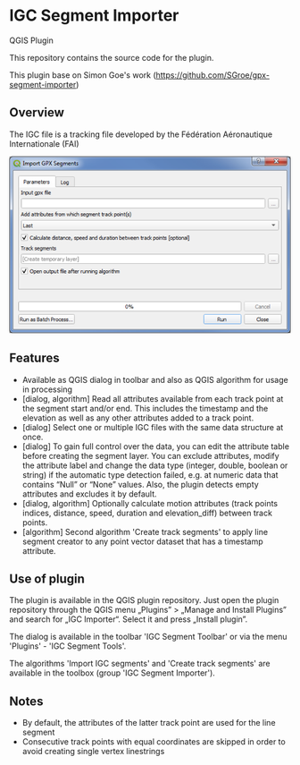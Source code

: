 # IGC Segment Importer
QGIS Plugin

This repository contains the source code for the plugin.

This plugin base on Simon Goe's work (https://github.com/SGroe/gpx-segment-importer)

## Overview

The IGC file is a tracking file developed by the Fédération Aéronautique Internationale (FAI)

![screenshot](img/screenshot.png)

## Features

* Available as QGIS dialog in toolbar and also as QGIS algorithm for usage in processing
* [dialog, algorithm] Read all attributes available from each track point at the segment start and/or end. This includes the timestamp and the elevation as well as any other attributes added to a track point.
* [dialog] Select one or multiple IGC files with the same data structure at once.
* [dialog] To gain full control over the data, you can edit the attribute table before creating the segment layer. You can exclude attributes, modify the attribute label and change the data type (integer, double, boolean or string) if the automatic type detection failed, e.g. at numeric data that contains “Null” or “None” values. Also, the plugin detects empty attributes and excludes it by default.
* [dialog, algorithm] Optionally calculate motion attributes (track points indices, distance, speed, duration and elevation_diff) between track points.
* [algorithm] Second algorithm 'Create track segments' to apply line segment creator to any point vector dataset that has a timestamp attribute.

## Use of plugin

The plugin is available in the QGIS plugin repository. Just open the plugin repository through the QGIS menu „Plugins” > „Manage and Install Plugins” and search for „IGC Importer“. Select it and press „Install plugin”.

The dialog is available in the toolbar 'IGC Segment Toolbar' or via the menu 'Plugins' - 'IGC Segment Tools'.

The algorithms 'Import IGC segments' and 'Create track segments' are available in the toolbox (group 'IGC Segment Importer').

## Notes
* By default, the attributes of the latter track point are used for the line segment
* Consecutive track points with equal coordinates are skipped in order to avoid creating single vertex linestrings

